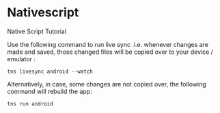 # Nativescript
Native Script Tutorial

Use the following command to run live sync .i.e. whenever changes are made and saved, those changed files will be copied over to your device / emulator :

    tns livesync android --watch

Alternatively, in case, some changes are not copied over, the following command will rebuild the app:

    tns run android


